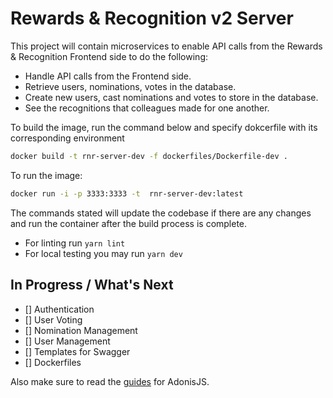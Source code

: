 # Rewards & Recognition v2 Server

This project will contain microservices to enable API calls from the Rewards & Recognition Frontend side to do the following:

* Handle API calls from the Frontend side.
* Retrieve users, nominations, votes in the database.
* Create new users, cast nominations and votes to store in the database.
* See the recognitions that colleagues made for one another.

To build the image, run the command below and specify dokcerfile with its corresponding environment

```sh
docker build -t rnr-server-dev -f dockerfiles/Dockerfile-dev .
```

To run the image:

```sh
docker run -i -p 3333:3333 -t  rnr-server-dev:latest
```

The commands stated will update the codebase if there are any changes and run the container after the build process is complete.

* For linting run `yarn lint`
* For local testing you may run `yarn dev`

## In Progress / What's Next
* [] Authentication
* [] User Voting
* [] Nomination Management
* [] User Management
* [] Templates for Swagger
* [] Dockerfiles

Also make sure to read the [guides](https://adonisjs.com/docs) for AdonisJS.
